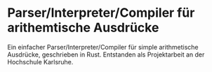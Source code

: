 # Parser/Interpreter/Compiler für arithemtische Ausdrücke
Ein einfacher Parser/Interpreter/Compiler für simple arithmetische Ausdrücke, geschrieben in Rust. Entstanden als Projektarbeit an der Hochschule Karlsruhe.